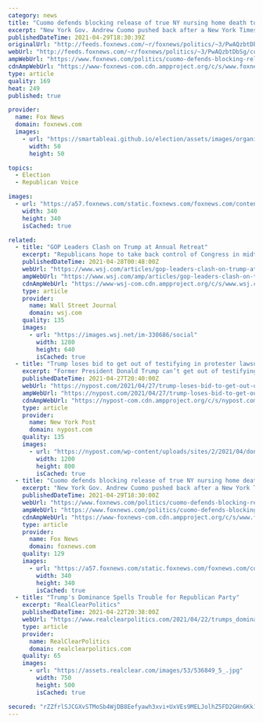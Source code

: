 ```yaml
---
category: news
title: "Cuomo defends blocking release of true NY nursing home death toll, blames Trump DOJ"
excerpt: "New York Gov. Andrew Cuomo pushed back after a New York Times report said his administration conducted a months-long effort to downplay the number of nursing home patients in the state who died from coronavirus."
publishedDateTime: 2021-04-29T18:30:39Z
originalUrl: "http://feeds.foxnews.com/~r/foxnews/politics/~3/PwAQzbtDbSg/cuomo-defends-blocking-release-ny-nursing-home-death-toll-blames-trump-doj"
webUrl: "http://feeds.foxnews.com/~r/foxnews/politics/~3/PwAQzbtDbSg/cuomo-defends-blocking-release-ny-nursing-home-death-toll-blames-trump-doj"
ampWebUrl: "https://www.foxnews.com/politics/cuomo-defends-blocking-release-ny-nursing-home-death-toll-blames-trump-doj.amp"
cdnAmpWebUrl: "https://www-foxnews-com.cdn.ampproject.org/c/s/www.foxnews.com/politics/cuomo-defends-blocking-release-ny-nursing-home-death-toll-blames-trump-doj.amp"
type: article
quality: 169
heat: 249
published: true

provider:
  name: Fox News
  domain: foxnews.com
  images:
    - url: "https://smartableai.github.io/election/assets/images/organizations/foxnews.com-50x50.jpg"
      width: 50
      height: 50

topics:
  - Election
  - Republican Voice

images:
  - url: "https://a57.foxnews.com/static.foxnews.com/foxnews.com/content/uploads/2021/03/340/340/RonnBlitzerHeadshot.jpg?ve=1&tl=1"
    width: 340
    height: 340
    isCached: true

related:
  - title: "GOP Leaders Clash on Trump at Annual Retreat"
    excerpt: "Republicans hope to take back control of Congress in midterms."
    publishedDateTime: 2021-04-28T00:48:00Z
    webUrl: "https://www.wsj.com/articles/gop-leaders-clash-on-trump-at-annual-retreat-11619563002"
    ampWebUrl: "https://www.wsj.com/amp/articles/gop-leaders-clash-on-trump-at-annual-retreat-11619563002"
    cdnAmpWebUrl: "https://www-wsj-com.cdn.ampproject.org/c/s/www.wsj.com/amp/articles/gop-leaders-clash-on-trump-at-annual-retreat-11619563002"
    type: article
    provider:
      name: Wall Street Journal
      domain: wsj.com
    quality: 135
    images:
      - url: "https://images.wsj.net/im-330686/social"
        width: 1280
        height: 640
        isCached: true
  - title: "Trump loses bid to get out of testifying in protester lawsuit"
    excerpt: "Former President Donald Trump can’t get out of testifying in a lawsuit brought by a group of protesters — since he’s no longer in office, an appeals court ruled Tuesday. Trump"
    publishedDateTime: 2021-04-27T20:40:00Z
    webUrl: "https://nypost.com/2021/04/27/trump-loses-bid-to-get-out-of-testifying-in-protester-lawsuit/"
    ampWebUrl: "https://nypost.com/2021/04/27/trump-loses-bid-to-get-out-of-testifying-in-protester-lawsuit/amp/"
    cdnAmpWebUrl: "https://nypost-com.cdn.ampproject.org/c/s/nypost.com/2021/04/27/trump-loses-bid-to-get-out-of-testifying-in-protester-lawsuit/amp/"
    type: article
    provider:
      name: New York Post
      domain: nypost.com
    quality: 135
    images:
      - url: "https://nypost.com/wp-content/uploads/sites/2/2021/04/donald-trump-lawsuit.jpg?quality=90&strip=all&w=1200"
        width: 1200
        height: 800
        isCached: true
  - title: "Cuomo defends blocking release of true NY nursing home death toll, blames Trump DOJ"
    excerpt: "New York Gov. Andrew Cuomo pushed back after a New York Times report said his administration conducted a months-long effort to downplay the number of nursing home patients in the state who died from coronavirus."
    publishedDateTime: 2021-04-29T18:30:00Z
    webUrl: "https://www.foxnews.com/politics/cuomo-defends-blocking-release-ny-nursing-home-death-toll-blames-trump-doj"
    ampWebUrl: "https://www.foxnews.com/politics/cuomo-defends-blocking-release-ny-nursing-home-death-toll-blames-trump-doj.amp"
    cdnAmpWebUrl: "https://www-foxnews-com.cdn.ampproject.org/c/s/www.foxnews.com/politics/cuomo-defends-blocking-release-ny-nursing-home-death-toll-blames-trump-doj.amp"
    type: article
    provider:
      name: Fox News
      domain: foxnews.com
    quality: 129
    images:
      - url: "https://a57.foxnews.com/static.foxnews.com/foxnews.com/content/uploads/2021/03/340/340/RonnBlitzerHeadshot.jpg?ve=1&tl=1"
        width: 340
        height: 340
        isCached: true
  - title: "Trump's Dominance Spells Trouble for Republican Party"
    excerpt: "RealClearPolitics"
    publishedDateTime: 2021-04-22T20:38:00Z
    webUrl: "https://www.realclearpolitics.com/2021/04/22/trumps_dominance_spells_trouble_for_republican_party_541131.html"
    type: article
    provider:
      name: RealClearPolitics
      domain: realclearpolitics.com
    quality: 65
    images:
      - url: "https://assets.realclear.com/images/53/536849_5_.jpg"
        width: 750
        height: 500
        isCached: true

secured: "rZZfrlSJCGXvSTMoSb4WjDB8Eefyawh3xvi+UxVEs9MELJolhZ5FD2GHn6Kk1jMgSiaSSaFlIfnP8CqPQpcZGIL3dxQgD6yPHjSiFFV5H48tM/qg4V4fle7UCiV2E8ZEX/29+4F4OTogiTD3kc3qbmJKRblfJaNxuKGrTrBtKiLi1Ec521BMFuw7d8GVg2duLraQf0f4rFbVLcTmyKeMQ8todiRtI9OXVpspcMbsuWQx/UPoDb3/qk/Ec8lS6uZY5MGMq0jOslgfXvg8FOyp/Ox+kqp8yFkou17r7Ss3sZq8eTMy6BtxgWBq7zaCNCB07DscUvF+Rq2t5WRWpjKtc05sX3pqXNyehMbhEvybh9M=;rFdgNOyjax+8ixmFzrz93A=="
---
```


